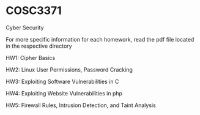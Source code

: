 # COSC3371
Cyber Security

For more specific information for each homework, read the pdf file located in the respective directory

HW1: Cipher Basics

HW2: Linux User Permissions, Password Cracking

HW3: Exploiting Software Vulnerabilities in C

HW4: Exploiting Website Vulnerabilities in php

HW5: Firewall Rules, Intrusion Detection, and Taint Analysis